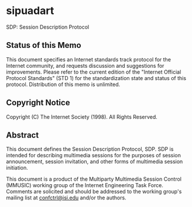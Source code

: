 # sipuadart

SDP: Session Description Protocol

## Status of this Memo

   This document specifies an Internet standards track protocol for the
   Internet community, and requests discussion and suggestions for
   improvements.  Please refer to the current edition of the "Internet
   Official Protocol Standards" (STD 1) for the standardization state
   and status of this protocol.  Distribution of this memo is unlimited.

## Copyright Notice

   Copyright (C) The Internet Society (1998).  All Rights Reserved.

## Abstract

   This document defines the Session Description Protocol, SDP.  SDP is
   intended for describing multimedia sessions for the purposes of
   session announcement, session invitation, and other forms of
   multimedia session initiation.

   This document is a product of the Multiparty Multimedia Session
   Control (MMUSIC) working group of the Internet Engineering Task
   Force. Comments are solicited and should be addressed to the working
   group's mailing list at confctrl@isi.edu and/or the authors.